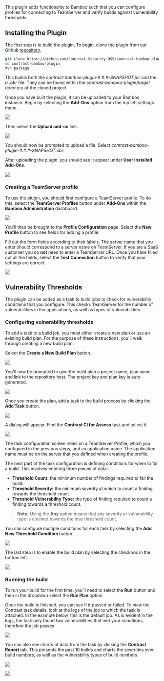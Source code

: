<!--
title: "Contrast Bamboo Plugin"
description: "Bamboo build plugin using the Contrast Java SDK"
tags: "Bamboo SDK Integration Java Continuous Integration"
-->

This plugin adds functionality to Bamboo such that you can configure profiles for connecting to TeamServer and verify builds against vulnerability thresholds.

## Installing the Plugin
The first step is to build the plugin. To begin, clone the plugin from our Github [repository](https://github.com/Contrast-Security-OSS/contrast-bamboo-plugin.git).
```bash
git clone https://github.com/Contrast-Security-OSS/contrast-bamboo-plugin.git
cd contrast-bamboo-plugin
mvn package
```

This builds both the *contrast-bamboo-plugin-#.#.#-SNAPSHOT.jar* and the *a .obr* file. They can be found within the *contrast-bamboo-plugin/target* directory of the cloned project.

Once you have built the plugin, it can be uploaded to your Bamboo instance. Begin by selecting the **Add-Ons** option from the top left settings menu.

<a href="assets/images/Bamboo_Add_On_Option.png" rel="lightbox" title="Navigating to add-ons in Bamboo"><img class="thumbnail" src="assets/images/Bamboo_Add_On_Option.png"/></a>


Then select the **Upload add-on** link.

<a href="assets/images/Bamboo_Upload_Plugin.png" rel="lightbox" title="Uploading an add-on in Bamboo"><img class="thumbnail" src="assets/images/Bamboo_Upload_Plugin.png"/></a>

You should now be prompted to upload a file. Select *contrast-bamboo-plugin-#.#.#-SNAPSHOT.obr*.

After uploading the plugin, you should see it appear under **User Installed Add-Ons**.

<a href="assets/images/Bamboo_Plugin_Uploaded.png" rel="lightbox" title="Successfully uploaded add-on"><img class="thumbnail" src="assets/images/Bamboo_Plugin_Uploaded.png"/></a>

### Creating a TeamServer profile
To use the plugin, you should first configure a TeamServer profile. To do this, select the **TeamServer Profiles** button under **Add-Ons** within the **Bamboo Administration** dashboard.

<a href="assets/images/Bamboo_TeamServer_Profile.png" rel="lightbox" title="Configuring a TeamServer profile in Bamboo"><img class="thumbnail" src="assets/images/Bamboo_TeamServer_Profile.png"/></a>

You'll then be brought to the **Profile Configuration** page. Select the **New Profile** button to see fields for adding a profile.

Fill out the form fields according to their labels. The server name that you enter should correspond to a server name on TeamServer.
If you are a SaaS customer you do **not** need to enter a TeamServer URL. Once you have filled out all the fields, select the **Test Connection** button to verify that your settings are correct.

<a href="assets/images/Bamboo_Add_Profile_Success.png" rel="lightbox" title="Successful configuration"><img class="thumbnail" src="assets/images/Bamboo_Add_Profile_Success.png"/></a>

## Vulnerability Thresholds
The plugin can be added as a task to build jobs to check for vulnerability conditions that you configure. This checks TeamServer for the number of vulnerabilities in the applications, as well as types of vulnerabilities.

### Configuring vulnerability thresholds
To add a task to a build job, you must either create a new plan or use an existing build plan. For the purpose of these instructions, you'll walk through creating a new build plan.

Select the **Create a New Build Plan** button.

<a href="assets/images/Bamboo_Create_New_Build_Plan.png" rel="lightbox" title="Create a new build plan"><img class="thumbnail" src="assets/images/Bamboo_Create_New_Build_Plan.png"/></a>

You'll now be prompted to give the build plan a project name, plan name and link to the repository host. The project key and plan key is auto-generated.

<a href="assets/images/Bamboo_Configure_Build_Plan.png" rel="lightbox" title="Configure the build plan"><img class="thumbnail" src="assets/images/Bamboo_Configure_Build_Plan.png"/></a>

Once you create the plan, add a task to the build process by clicking the **Add Task** button.

<a href="assets/images/Bamboo_Add_First_Task.png" rel="lightbox" title="Add Contrast task"><img class="thumbnail" src="assets/images/Bamboo_Add_First_Task.png"/></a>

A dialog will appear. Find the **Contrast CI for Assess** task and select it.

<a href="assets/images/Bamboo_Add_Contrast_Task.png" rel="lightbox" title="Vulnerability threshold task"><img class="thumbnail" src="assets/images/Bamboo_Add_Contrast_Task.png"/></a>

The task configuration screen relies on a TeamServer Profile, which you configured in the previous steps, and an application name. The application name must be on the server that you defined when creating the profile.

The next part of the task configuration is defining conditions for when to fail a build. This involves entering three pieces of data:

* **Threshold Count:** the minimum number of findings required to fail the build.
* **Threshold Severity:** the minimum severity at which to count a finding towards the threshold count.
* **Threshold Vulnerability Type:** the type of finding required to count a finding towards a threshold count.

>**Note:** Using the **Any** option means that any severity or vulnerability type is counted towards the max threshold count.

You can configure multiple conditions for each task by selecting the **Add New Threshold Condition** button.

<a href="assets/images/Bamboo_Task_Definition.png" rel="lightbox" title="Configuring the task"><img class="thumbnail" src="assets/images/Bamboo_Task_Definition.png"/></a>

The last step is to enable the build plan by selecting the checkbox in the bottom left.

<a href="assets/images/Bamboo_Enable_Plan.png" rel="lightbox" title="Enable build plan"><img class="thumbnail" src="assets/images/Bamboo_Enable_Plan.png"/></a>

### Running the build
To run your build for the first time, you'll need to select the **Run** button and then in the dropdown select the **Run Plan** option.

Once the build is finished, you can see if it passed or failed. To view the Contrast task details, look at the logs of the job to which the task is attached. In the example below, this is the default job. As is evident in the logs, the task only found two vulnerabilities that met your conditions, therefore the job passes.

<a href="assets/images/Bamboo_Result_Logs.png" rel="lightbox" title="Bamboo build logs"><img class="thumbnail" src="assets/images/Bamboo_Result_Logs.png"/></a>

You can also see charts of data from the task by clicking the **Contrast Report** tab. This presents the past 10 builds and charts the severities over build numbers, as well as the vulnerability types of build numbers.

<a href="assets/images/Bamboo_Chart_Severity_Trend2.png" rel="lightbox" title="Bamboo severity chart"><img class="thumbnail" src="assets/images/Bamboo_Chart_Severity_Trend2.png"/></a>

<a href="assets/images/Bamboo_Chart_Vulnerability_Trend2.png" rel="lightbox" title="Bamboo vulnerability chart"><img class="thumbnail" src="assets/images/Bamboo_Chart_Vulnerability_Trend2.png"/></a>


